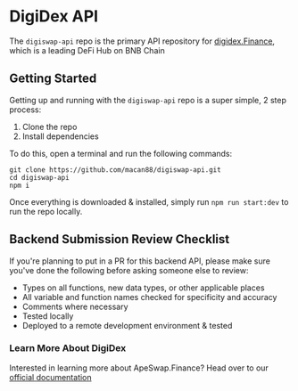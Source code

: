 # DigiDex API

The `digiswap-api` repo is the primary API repository for [digidex.Finance](https://digidex.finance), which is a leading DeFi Hub on BNB Chain

## Getting Started

Getting up and running with the `digiswap-api` repo is a super simple, 2 step process:

1. Clone the repo
2. Install dependencies

To do this, open a terminal and run the following commands:

```
git clone https://github.com/macan88/digiswap-api.git
cd digiswap-api
npm i
```

Once everything is downloaded & installed, simply run `npm run start:dev` to run the repo locally.

## Backend Submission Review Checklist
If you're planning to put in a PR for this backend API, please make sure you've done the following before asking someone else to review:
- Types on all functions, new data types, or other applicable places
- All variable and function names checked for specificity and accuracy
- Comments where necessary
- Tested locally
- Deployed to a remote development environment & tested


### Learn More About DigiDex

Interested in learning more about ApeSwap.Finance? Head over to our [official documentation](https://digichain.gitbook.io/digiswap-finance/welcome/master)
